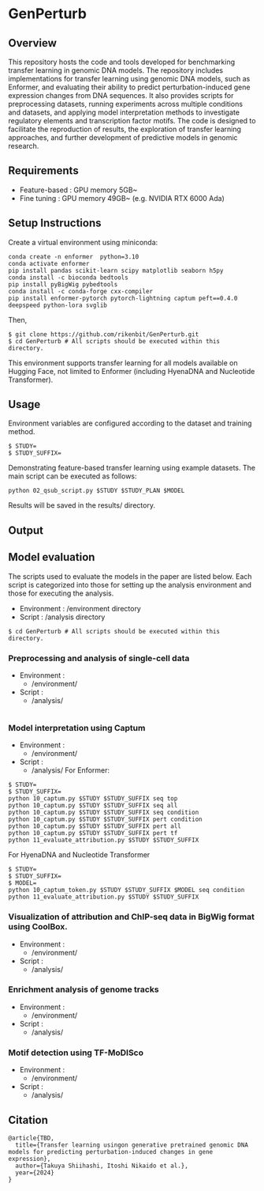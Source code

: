 # GenPerturb

## Overview
This repository hosts the code and tools developed for benchmarking transfer learning in genomic DNA models. The repository includes implementations for transfer learning using genomic DNA models, such as Enformer, and evaluating their ability to predict perturbation-induced gene expression changes from DNA sequences. It also provides scripts for preprocessing datasets, running experiments across multiple conditions and datasets, and applying model interpretation methods to investigate regulatory elements and transcription factor motifs. The code is designed to facilitate the reproduction of results, the exploration of transfer learning approaches, and further development of predictive models in genomic research.


## Requirements
- Feature-based : GPU memory 5GB~ 
- Fine tuning : GPU memory 49GB~ (e.g. NVIDIA RTX 6000 Ada)

## Setup Instructions
Create a virtual environment using miniconda:
```
conda create -n enformer  python=3.10
conda activate enformer
pip install pandas scikit-learn scipy matplotlib seaborn h5py
conda install -c bioconda bedtools
pip install pyBigWig pybedtools
conda install -c conda-forge cxx-compiler
pip install enformer-pytorch pytorch-lightning captum peft==0.4.0 deepspeed python-lora svglib
```
Then,
```
$ git clone https://github.com/rikenbit/GenPerturb.git
$ cd GenPerturb # All scripts should be executed within this directory.
```

This environment supports transfer learning for all models available on Hugging Face, not limited to Enformer (including HyenaDNA and Nucleotide Transformer).


## Usage
Environment variables are configured according to the dataset and training method.
```
$ STUDY=
$ STUDY_SUFFIX=
```

Demonstrating feature-based transfer learning using example datasets.
The main script can be executed as follows:
```
python 02_qsub_script.py $STUDY $STUDY_PLAN $MODEL
```

Results will be saved in the results/ directory.

## Output


## Model evaluation
The scripts used to evaluate the models in the paper are listed below. Each script is categorized into those for setting up the analysis environment and those for executing the analysis.
- Environment : /environment directory
- Script : /analysis directory
```
$ cd GenPerturb # All scripts should be executed within this directory.
```


### Preprocessing and analysis of single-cell data
- Environment :
  - /environment/
- Script :
  - /analysis/
```

```

### Model interpretation using Captum
- Environment :
  - /environment/
- Script :
  - /analysis/
For Enformer:
```
$ STUDY=
$ STUDY_SUFFIX=
python 10_captum.py $STUDY $STUDY_SUFFIX seq top
python 10_captum.py $STUDY $STUDY_SUFFIX seq all
python 10_captum.py $STUDY $STUDY_SUFFIX seq condition
python 10_captum.py $STUDY $STUDY_SUFFIX pert condition
python 10_captum.py $STUDY $STUDY_SUFFIX pert all
python 10_captum.py $STUDY $STUDY_SUFFIX pert tf
python 11_evaluate_attribution.py $STUDY $STUDY_SUFFIX
```
For HyenaDNA and Nucleotide Transformer
```
$ STUDY=
$ STUDY_SUFFIX=
$ MODEL=
python 10_captum_token.py $STUDY $STUDY_SUFFIX $MODEL seq condition
python 11_evaluate_attribution.py $STUDY $STUDY_SUFFIX
```

### Visualization of attribution and ChIP-seq data in BigWig format using CoolBox.
- Environment :
  - /environment/
- Script :
  - /analysis/
 
    
### Enrichment analysis of genome tracks
- Environment :
  - /environment/
- Script :
  - /analysis/


### Motif detection using TF-MoDISco
- Environment :
  - /environment/
- Script :
  - /analysis/

## Citation
```
@article{TBD,
  title={Transfer learning usingon generative pretrained genomic DNA models for predicting perturbation-induced changes in gene expression},
  author={Takuya Shiihashi, Itoshi Nikaido et al.},
  year={2024}
}
```
